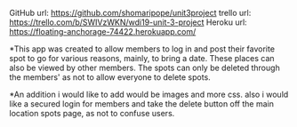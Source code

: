 GitHub url: https://github.com/shomaripope/unit3project
trello url: https://trello.com/b/SWIVzWKN/wdi19-unit-3-project
Heroku url: https://floating-anchorage-74422.herokuapp.com/

*This app was created to allow members to log in and post their favorite spot to go for various reasons, mainly, to bring a date. These places can also be viewed by other members. The spots can only be deleted through the members' as not to allow everyone to delete spots. 

*An addition i would like to add would be images and more css. also i would like a secured login for members and take the delete button off the main location spots page, as not to confuse users. 